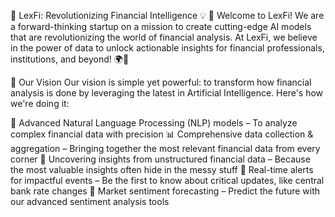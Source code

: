 🚀 LexFi: Revolutionizing Financial Intelligence 💡
👋 Welcome to LexFi!
We are a forward-thinking startup on a mission to create cutting-edge AI models that are revolutionizing the world of financial analysis. At LexFi, we believe in the power of data to unlock actionable insights for financial professionals, institutions, and beyond! 🌍💼

🌟 Our Vision
Our vision is simple yet powerful: to transform how financial analysis is done by leveraging the latest in Artificial Intelligence. Here's how we're doing it:

🤖 Advanced Natural Language Processing (NLP) models – To analyze complex financial data with precision
📊 Comprehensive data collection & aggregation – Bringing together the most relevant financial data from every corner
💬 Uncovering insights from unstructured financial data – Because the most valuable insights often hide in the messy stuff
🚨 Real-time alerts for impactful events – Be the first to know about critical updates, like central bank rate changes
🔮 Market sentiment forecasting – Predict the future with our advanced sentiment analysis tools
